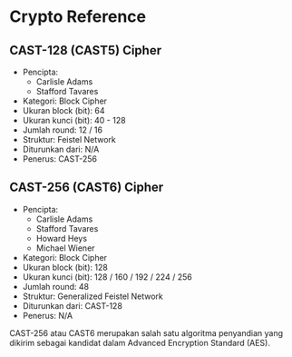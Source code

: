 # Crypto Reference

## CAST-128 (CAST5) Cipher

* Pencipta:
    - Carlisle Adams
    - Stafford Tavares
* Kategori: Block Cipher
* Ukuran block (bit): 64
* Ukuran kunci (bit): 40 - 128
* Jumlah round: 12 / 16
* Struktur: Feistel Network
* Diturunkan dari: N/A
* Penerus: CAST-256

## CAST-256 (CAST6) Cipher

* Pencipta:
    - Carlisle Adams
    - Stafford Tavares
    - Howard Heys
    - Michael Wiener
* Kategori: Block Cipher
* Ukuran block (bit): 128
* Ukuran kunci (bit): 128 / 160 / 192 / 224 / 256
* Jumlah round: 48
* Struktur: Generalized Feistel Network
* Diturunkan dari: CAST-128
* Penerus: N/A

CAST-256 atau CAST6 merupakan salah satu algoritma penyandian yang dikirim sebagai kandidat dalam Advanced Encryption Standard (AES).